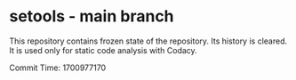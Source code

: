 # setools - main branch

This repository contains frozen state of the repository.
Its history is cleared. It is used only for static code
analysis with Codacy.

Commit Time: 1700977170